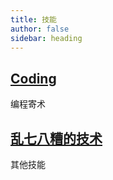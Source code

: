 ```yaml
---
title: 技能
author: false
sidebar: heading
---
```




## [Coding](/tech/code/)

编程寄术


## [乱七八糟的技术](/tech/others/)

其他技能
